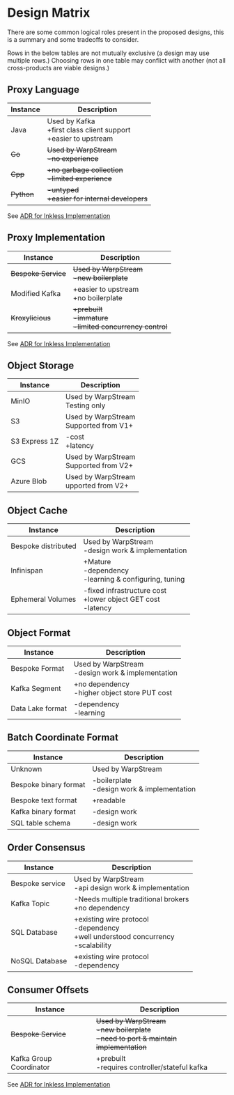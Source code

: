 
# Design Matrix

There are some common logical roles present in the proposed designs, this is a summary and some tradeoffs to consider.

Rows in the below tables are not mutually exclusive (a design may use multiple rows.)
Choosing rows in one table may conflict with another (not all cross-products are viable designs.)

## Proxy Language

| Instance   | Description                                                             |
|------------|-------------------------------------------------------------------------|
| Java       | Used by Kafka<br/> +first class client support<br/> +easier to upstream |
| ~~Go~~     | ~~Used by WarpStream<br/> -no experience~~                              |
| ~~Cpp~~    | ~~+no garbage collection<br/> -limited experience~~                     |
| ~~Python~~ | ~~-untyped<br/> +easier for internal developers~~                       |

See [ADR for Inkless Implementation](ADR-InklessImplementation.md)

## Proxy Implementation

| Instance            | Description                                                    |
|---------------------|----------------------------------------------------------------|
| ~~Bespoke Service~~ | ~~Used by WarpStream<br/>-new boilerplate~~                    |
| Modified Kafka      | +easier to upstream<br/> +no boilerplate                       |
| ~~Kroxylicious~~    | ~~+prebuilt<br/> -immature<br/> -limited concurrency control~~ |

See [ADR for Inkless Implementation](ADR-InklessImplementation.md)

## Object Storage

| Instance      | Description                               |
|---------------|-------------------------------------------|
| MinIO         | Used by WarpStream<br/>Testing only       |
| S3            | Used by WarpStream<br/>Supported from V1+ |
| S3 Express 1Z | -cost<br/>+latency                        |
| GCS           | Used by WarpStream<br/>Supported from V2+ |
| Azure Blob    | Used by WarpStream<br/>upported from V2+  |

## Object Cache

| Instance            | Description                                                          |
|---------------------|----------------------------------------------------------------------|
| Bespoke distributed | Used by WarpStream<br/> -design work & implementation                |
| Infinispan          | +Mature<br/> -dependency<br/>-learning & configuring, tuning         | 
| Ephemeral Volumes   | -fixed infrastructure cost<br/> +lower object GET cost<br/> -latency | 

## Object Format

| Instance         | Description                                           |
|------------------|-------------------------------------------------------|
| Bespoke Format   | Used by WarpStream<br/> -design work & implementation |
| Kafka Segment    | +no dependency<br/> -higher object store PUT cost     | 
| Data Lake format | -dependency<br/>-learning                             | 

## Batch Coordinate Format
| Instance              | Description                                     |
|-----------------------|-------------------------------------------------|
| Unknown               | Used by WarpStream                              |
| Bespoke binary format | -boilerplate<br/> -design work & implementation |
| Bespoke text format   | +readable                                       |
| Kafka binary format   | -design work                                    |
| SQL table schema      | -design work                                    |

## Order Consensus

| Instance        | Description                                                                                  |
|-----------------|----------------------------------------------------------------------------------------------|
| Bespoke service | Used by WarpStream<br/> -api design work & implementation<br/>                               |
| Kafka Topic     | -Needs multiple traditional brokers<br/> +no dependency                                      |
| SQL Database    | +existing wire protocol<br/> -dependency<br/> +well understood concurrency<br/> -scalability |
| NoSQL Database  | +existing wire protocol<br/> -dependency                                                     |

## Consumer Offsets

| Instance                | Description                                                                              |
|-------------------------|------------------------------------------------------------------------------------------|
| ~~Bespoke Service~~     | ~~Used by WarpStream<br/>-new boilerplate<br/> -need to port & maintain implementation~~ |
| Kafka Group Coordinator | +prebuilt<br/> -requires controller/stateful kafka                                       |

See [ADR for Inkless Implementation](ADR-InklessImplementation.md)
